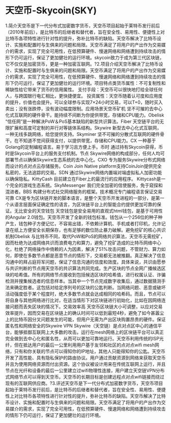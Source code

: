 # 天空币-Skycoin(SKY)

1.简介天空币是下一代分布式加密数字货币，天空币项目起始于莱特币发行前后（2010年前后），是比特币的后继者和替代者，旨在安全性、易用性、便捷性上对比特币各项特性进行针对性的提升，弥补比特币的缺陷。天空币解决了比特币设计、实施和配置时与生俱来的问题和局限。天空币满足了将用户的产出作为交易媒介的需求，实现了完全可用性，在低预算硬件、慢速网络和网络遭到持续攻击的情形下仍可运行，保证了更加健壮的运行环境。skycoin致力于成为第三代区块链， 它不仅仅是加密货币，更是一种加密互联网。?2.项目介绍天空币解决了比特币设计、实施和配置时与生俱来的问题和局限。天空币满足了将用户的产出作为交易媒介的需求，实现了完全可用性，在低预算硬件、慢速网络和网络遭到持续攻击的情形下仍可运行，保证了更加健壮的运行环境。项目特点类货币属性：不可复制性和稀缺性给它带来了货币的信用属性。
支付手段：天空币可以很快地打给全球任何人，与跨国银行电汇相比，更快捷便宜。
投资属性：天空币随着认可度和应用度的提升，价值也会提升。可以全球参与实现7×24小时交易，可以T+0，随时买入卖出；没有涨跌停，没有波动幅度限制。应用场景天空币矿机
坚不可摧的去中心化式互联网的硬件骨干。能持续不间断为你提供带宽，存储和CPU能力。Obelisk
“信任网”是一种解决PoW＆PoS基本缺陷的新型共识算法。Fiber
天空链平台的无限扩展和高度可定制的并行对等链体系结构。Skywire
新型去中心化式互联网，一种无线多跳网络，给您提供支持。Skyminer
坚不可摧的分散式互联网的硬件骨干。在不知道不觉间获得支付，以提供带宽，存储和CPU能力。CX
一种基于Golang的定制编程语言。易于学习且方便上手。币时
通过持有Skycoin获得，币时是Skycoin平台上的服务支付机制。节点
Skywire网络的构成部分，任何人均可部署节点以确保Skywire生态系统的去中心化。CXO
专为服务Skywire分布式网络而设计的点对点云存储服务。Coin Join
Native platform支持CoinJoin提供完全私密的，无法追踪的交易。SDN
通过Skywire网络内置端对端虚拟私人加密功能以确保隐私。KittyCash
目前建立在Fiber上的最流行的应用程序。 Kittycash是一个完全的游戏生态系统。SkyMessenger
我们完全加密的信使服务，免于窥探和混进者。BBS
构建分布式社交网络服务的框架。技术概况专门编程语言保证交易可靠
CX是专为区块链开发的脚本语言，是整个天空币开发进程的一部分，是第一个从语言层面保证确定性的语言，为区块链平台上的智能合约提供更加可靠的保证。无比安全的天空钱包
天空钱包是安全易用的直观式html钱包，是基于可用性的Angular 2.0钱包。天空币开发了全新的钱包标准。钱包从一个256位的种子种产生，钱包种子方便记忆，不容易出错，不依赖计算机、手机或者打印机，允许记录在纸上方便安全长期保存，也有足够的数位防止暴力破解。避免挖矿的核心共识机制Obelisk
与比特币不同，取代PoW和PoS的网络共识算法，天空币无需挖矿，因而杜绝为达成网络共识而浪费电力和算力，避免了挖矿造成的比特币网络中心化，杜绝了网络操作中倚赖的人为因素，解决了51%攻击问题，不管财力、算力如何，即使在多数节点都是恶意节点的情形下，交易都无法被推翻。真正解决了信息沟通中的拜占庭将军问题，保证了信息沟通的信度和效度。具体来说，共识由愿参与共识判断的节点用天空币的共识算法共同完成。生产区块的节点全网广播候选区块的哈希值。所有的网络节点接收到包括候选区块的哈希值，进行权属认证、诈骗检测并搜集候选者的信息样本。当其中一个节点完成数字收集后，通过数据猜测手法来确定胜者。这包括对给定序列号的区块的公匙判断。当网络问题、恶意或破坏活动强度低于某个程度时，绝大多数节点就会达成相同的哈希码。而且，节点可以将自身与其他网络进行比对，在适当情形下对区块链进行初始化，比如在因网络连接问题而丢失区块的情况下。交易效率高
天空币区块链大小可调整，以应对交易效率提升，因而交易在区块链上的确认时间可以低到最短4秒，避免了如今甚嚣尘上的比特币因分叉问题发生的可能，但用户无需为产出区块购置昂贵的硬件。保证匿名性和网络安全的Skywire VPN
Skywire（天空链）是点对点区中心的通信平台，能够抵御互联网上大多数的攻击。运行在mesh网络上的区块链平台可以真正完全做到去中心化和匿名性，从而可以更加可靠地运行。天空币利用传统的ISP光纤，但在抵达用户的最后一公里利用用户基于友邻和社区的点对点wifi mesh网络，只有和你关联的节点可以得知你的IP地址，其他人只能得知你的公匙。天空币开发了高性能、具有隐私保护的路由协议。用户通过贡献资源到网络来获取天空币并且为使用网络资源而付出资源。这个协议被设计用来在传统互联网上运行，并且节点在光纤和设备的最后一公里建立过wifi物理性连接，用户建立天空链VPN分布式网络节点可以得到天空币。天空币的长期目标是创建远程点对点wifi链接而绕过现有的互联网供应商。?3.评述天空币是下一代分布式加密数字货币，天空币项目起始于莱特币发行前后，是比特币的后继者和替代者，旨在安全性、易用性、便捷性上对比特币各项特性进行针对性的提升，弥补比特币的缺陷。天空币解决了比特币设计、实施和配置时与生俱来的问题和局限。天空币满足了将用户的产出作为交易媒介的需求，实现了完全可用性，在低预算硬件、慢速网络和网络遭到持续攻击的情形下仍可运行，保证了更加健壮的运行环境。

